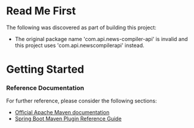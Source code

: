 # Read Me First
The following was discovered as part of building this project:

* The original package name 'com.api.news-compiler-api' is invalid and this project uses 'com.api.newscompilerapi' instead.

# Getting Started

### Reference Documentation
For further reference, please consider the following sections:

* [Official Apache Maven documentation](https://maven.apache.org/guides/index.html)
* [Spring Boot Maven Plugin Reference Guide](https://docs.spring.io/spring-boot/docs/2.2.4.RELEASE/maven-plugin/)

